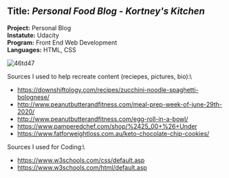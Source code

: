 ## **Title:** *Personal Food Blog - Kortney's Kitchen*

**Project:** Personal Blog\
**Instatute:** Udacity\
**Program:** Front End Web Development\
**Languages:** HTML, CSS

![46td47](https://user-images.githubusercontent.com/44532353/86146961-72c09e00-babe-11ea-930a-7fd221eb11c4.gif)

Sources I used to help recreate content (reciepes, pictures, bio):\
- https://downshiftology.com/recipes/zucchini-noodle-spaghetti-bolognese/
- http://www.peanutbutterandfitness.com/meal-prep-week-of-june-29th-2020/
- http://www.peanutbutterandfitness.com/egg-roll-in-a-bowl/
- https://www.pamperedchef.com/shop/%2425_00+%26+Under
- https://www.fatforweightloss.com.au/keto-chocolate-chip-cookies/

Sources I used for Coding:\
- https://www.w3schools.com/css/default.asp
- https://www.w3schools.com/html/default.asp
  
